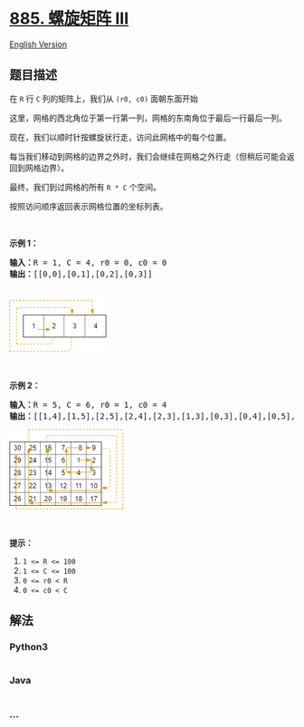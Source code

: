 # [885. 螺旋矩阵 III](https://leetcode-cn.com/problems/spiral-matrix-iii)

[English Version](/solution/0800-0899/0885.Spiral%20Matrix%20III/README_EN.md)

## 题目描述

<!-- 这里写题目描述 -->
<p>在&nbsp;<code>R</code>&nbsp;行&nbsp;<code>C</code>&nbsp;列的矩阵上，我们从&nbsp;<code>(r0, c0)</code>&nbsp;面朝东面开始</p>

<p>这里，网格的西北角位于第一行第一列，网格的东南角位于最后一行最后一列。</p>

<p>现在，我们以顺时针按螺旋状行走，访问此网格中的每个位置。</p>

<p>每当我们移动到网格的边界之外时，我们会继续在网格之外行走（但稍后可能会返回到网格边界）。</p>

<p>最终，我们到过网格的所有&nbsp;<code>R * C</code>&nbsp;个空间。</p>

<p>按照访问顺序返回表示网格位置的坐标列表。</p>

<p>&nbsp;</p>

<p><strong>示例 1：</strong></p>

<pre><strong>输入：</strong>R = 1, C = 4, r0 = 0, c0 = 0
<strong>输出：</strong>[[0,0],[0,1],[0,2],[0,3]]

</pre>

![](./images/example_1.png)

<p>&nbsp;</p>

<p><strong>示例 2：</strong></p>

<pre><strong>输入：</strong>R = 5, C = 6, r0 = 1, c0 = 4
<strong>输出：</strong>[[1,4],[1,5],[2,5],[2,4],[2,3],[1,3],[0,3],[0,4],[0,5],[3,5],[3,4],[3,3],[3,2],[2,2],[1,2],[0,2],[4,5],[4,4],[4,3],[4,2],[4,1],[3,1],[2,1],[1,1],[0,1],[4,0],[3,0],[2,0],[1,0],[0,0]]
</pre>

![](./images/example_2.png)

<p>&nbsp;</p>

<p><strong>提示：</strong></p>

<ol>
	<li><code>1 &lt;= R &lt;= 100</code></li>
	<li><code>1 &lt;= C &lt;= 100</code></li>
	<li><code>0 &lt;= r0 &lt; R</code></li>
	<li><code>0 &lt;= c0 &lt; C</code></li>
</ol>

## 解法

<!-- 这里可写通用的实现逻辑 -->

<!-- tabs:start -->

### **Python3**

<!-- 这里可写当前语言的特殊实现逻辑 -->

```python

```

### **Java**

<!-- 这里可写当前语言的特殊实现逻辑 -->

```java

```

### **...**

```

```

<!-- tabs:end -->
